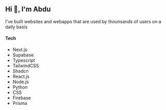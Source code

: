 ## Hi 👋, I'm Abdu

I've built websites and webapps that are used by thounsands of users on a daily basis

#### Tech
- Next.js
- Supabase
- Typescript
- TailwindCSS
- Shadcn
- React.js
- Node.js
- Python
- CSS
- Firebase
- Prisma
